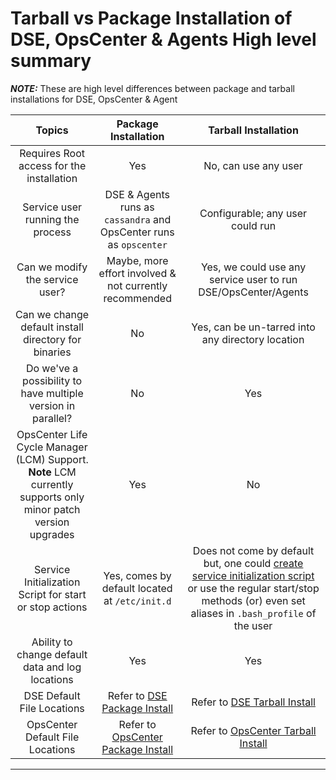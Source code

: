 # Tarball vs Package Installation of DSE, OpsCenter & Agents High level summary

**_NOTE:_** These are high level differences between package and tarball installations for DSE, OpsCenter & Agent

|Topics|Package Installation|Tarball Installation|
|:-------------:|:-------------:|:-----:|
|Requires Root access for the installation|Yes|No, can use any user|
|Service user running the process|DSE & Agents runs as `cassandra` and OpsCenter runs as `opscenter`|Configurable; any user could run|
|Can we modify the service user?|Maybe, more effort involved & not currently recommended|Yes, we could use any service user to run DSE/OpsCenter/Agents|
|Can we change default install directory for binaries|No|Yes, can be un-tarred into any directory location|
|Do we've a possibility to have multiple version in parallel?|No|Yes|
|OpsCenter Life Cycle Manager (LCM) Support. **Note** LCM currently supports only minor patch version upgrades|Yes|No|
|Service Initialization Script for start or stop actions|Yes, comes by default located at `/etc/init.d`|Does not come by default but, one could [create service initialization script](DataStax_Enterprise_Configuration_Directions_Tarball_Install.md) or use the regular start/stop methods (or) even set aliases in `.bash_profile` of the user|
|Ability to change default data and log locations|Yes|Yes|
|DSE Default File Locations|Refer to [DSE Package Install](https://docs.datastax.com/en/install/6.8/install/dsePackageLoc.html)|Refer to [DSE Tarball Install](https://docs.datastax.com/en/install/6.8/install/dseTarLoc.html)|
|OpsCenter Default File Locations|Refer to [OpsCenter Package Install](https://docs.datastax.com/en/opscenter/6.8/opsc/reference/opscDebianFileLocate_r.html)|Refer to [OpsCenter Tarball Install](https://docs.datastax.com/en/opscenter/6.8/opsc/reference/opscTarballFileLocate_r.html)|

---
